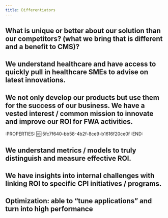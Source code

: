 ```yaml
---
title: Differentiators
---
```


## What is unique or better about our solution than our competitors? (what we bring that is different and a benefit to CMS)?
##
###
## We understand healthcare and have access to quickly pull in healthcare SMEs to advise on latest innovations.
## We not only develop our products but use them for the success of our business. We have a vested interest / common mission to innovate and improve our ROI for FWA activities.
:PROPERTIES:
:id: 5fc7f640-bb58-4b2f-8ce9-b1616f20ce0f
:END:
## We understand metrics / models to truly distinguish and measure effective ROI.
## We have insights into internal challenges with linking ROI to specific CPI initiatives / programs.
## Optimization: able to “tune applications” and turn into high performance
